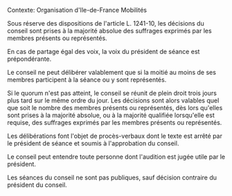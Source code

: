 Contexte: Organisation          d'Ile-de-France Mobilités

Sous réserve des dispositions de l'article L. 1241-10, les décisions du conseil sont prises à la majorité absolue des suffrages exprimés par les membres présents ou représentés.

En cas de partage égal des voix, la voix du président de séance est prépondérante.

Le conseil ne peut délibérer valablement que si la moitié au moins de ses membres participent à la séance ou y sont représentés.

Si le quorum n'est pas atteint, le conseil se réunit de plein droit trois jours plus tard sur le même ordre du jour. Les décisions sont alors valables quel que soit le nombre des membres présents ou représentés, dès lors qu'elles sont prises à la majorité absolue, ou à la majorité qualifiée lorsqu'elle est requise, des suffrages exprimés par les membres présents ou représentés.

Les délibérations font l'objet de procès-verbaux dont le texte est arrêté par le président de séance et soumis à l'approbation du conseil.

Le conseil peut entendre toute personne dont l'audition est jugée utile par le président.

Les séances du conseil ne sont pas publiques, sauf décision contraire du président du conseil.